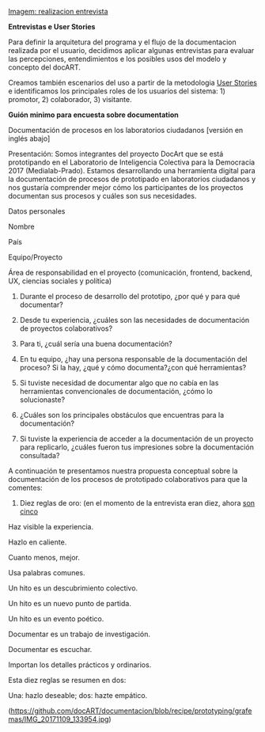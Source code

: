 
[Imagem: realizacion entrevista](https://github.com/docART/documentacion/blob/recipe/prototyping/grafemas/IMG_20171109_134216.jpg)

**Entrevistas e User Stories** 

Para definir la arquitetura del programa y el flujo de la documentacion realizada por el usuario, decidimos aplicar algunas entrevistas para evaluar las percepciones, entendimientos e los posibles usos del modelo y concepto del docART.

Creamos también escenarios del uso a partir de la metodologia [User Stories](https://en.wikipedia.org/wiki/User_story) e identificamos los principales roles de los usuarios del sistema: 1) promotor, 2) colaborador, 3) visitante.


**Guión minimo para encuesta sobre documentation**
    
Documentación de procesos en los laboratorios ciudadanos
[versión en inglés abajo]
    
Presentación: Somos integrantes del proyecto DocArt que se está prototipando en el  Laboratorio de Inteligencia Colectiva para la Democracia 2017 (Medialab-Prado). Estamos desarrollando una herramienta digital para la documentación de procesos de prototipado en laboratorios ciudadanos y nos gustaría comprender mejor cómo los participantes de los proyectos documentan sus procesos y cuáles son sus necesidades.

Datos personales    

Nombre

País

Equipo/Proyecto

Área de responsabilidad en el proyecto (comunicación, frontend, backend, UX, ciencias sociales y política)

1. Durante el proceso de desarrollo del prototipo, ¿por qué y para qué documentar? 

2. Desde tu experiencia, ¿cuáles son las necesidades de documentación de proyectos colaborativos?

3. Para ti, ¿cuál sería una buena documentación?

4. En tu equipo, ¿hay una persona responsable de la documentación del proceso? Si la hay, ¿qué y cómo documenta?¿con qué herramientas?

5. Si tuviste necesidad de documentar algo que no cabía en las herramientas convencionales de documentación, ¿cómo lo solucionaste?

6. ¿Cuáles son los principales obstáculos que encuentras para la documentación?

7. Si tuviste la experiencia de acceder a la documentación de un proyecto para replicarlo, ¿cuáles fueron tus impresiones sobre la documentación consultada? 

A continuación te presentamos nuestra propuesta conceptual sobre la documentación de los procesos de prototipado colaborativos para que la comentes:


1) Diez reglas de oro: (en el momento de la entrevista eran diez, ahora [son cinco](https://github.com/docART/documentacion/blob/recipe/prototyping/03_reglas_de_oro.md) 

Haz visible la experiencia.

Hazlo en caliente.

Cuanto menos, mejor. 

Usa palabras comunes. 

Un hito es un descubrimiento colectivo.

Un hito es un nuevo punto de partida.

Un hito es un evento poético. 

Documentar es un trabajo de investigación.

Documentar es escuchar.

Importan los detalles prácticos y ordinarios.

Esta diez reglas se resumen en dos:

Una: hazlo deseable; dos: hazte empático.


(https://github.com/docART/documentacion/blob/recipe/prototyping/grafemas/IMG_20171109_133954.jpg)
